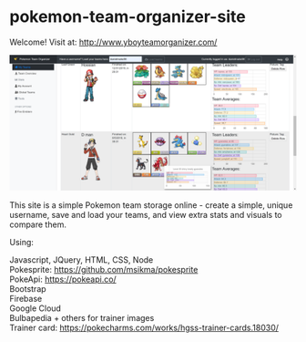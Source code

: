 # pokemon-team-organizer-site

Welcome! Visit at: http://www.yboyteamorganizer.com/

![Sample Picture](site-preview.png)

This site is a simple Pokemon team storage online - create a simple, unique username, save and load your teams, and view extra stats and visuals to compare them. 

Using: 

Javascript, JQuery, HTML, CSS, Node <br/>
Pokesprite: https://github.com/msikma/pokesprite <br/>
PokeApi: https://pokeapi.co/ <br/>
Bootstrap <br/>
Firebase <br/>
Google Cloud <br/>
Bulbapedia + others for trainer images <br/>
Trainer card: https://pokecharms.com/works/hgss-trainer-cards.18030/ 
